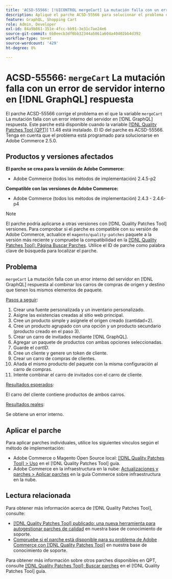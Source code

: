 ```yaml
---
title: 'ACSD-55566: [!UICONTROL mergeCart] La mutación falla con un error de servidor interno en [!DNL GraphQL] response'
description: Aplique el parche ACSD-55566 para solucionar el problema de Adobe Commerce donde la mutación mergeCart falla con un error interno del servidor en [!DNL GraphQL] respuesta al combinar los carros de compras de origen y destino que tienen los mismos elementos de paquete.
feature: GraphQL, Shopping Cart
role: Admin, Developer
exl-id: 84a9b861-351e-4fcc-bb91-3e31c7ae24e6
source-git-commit: 6b8eecb3df0bb32344a5861a604a40402bb4d392
workflow-type: tm+mt
source-wordcount: '429'
ht-degree: 0%

---
```


# ACSD-55566: `mergeCart` La mutación falla con un error de servidor interno en [!DNL GraphQL] respuesta

El parche ACSD-55566 corrige el problema en el que la variable `mergeCart` La mutación falla con un error interno del servidor en [!DNL GraphQL] respuesta. Este parche está disponible cuando la variable [[!DNL Quality Patches Tool (QPT)]](/help/announcements/adobe-commerce-announcements/magento-quality-patches-released-new-tool-to-self-serve-quality-patches.md) 1.1.48 está instalado. El ID del parche es ACSD-55566. Tenga en cuenta que el problema está programado para solucionarse en Adobe Commerce 2.5.0.

## Productos y versiones afectados

**El parche se crea para la versión de Adobe Commerce:**

* Adobe Commerce (todos los métodos de implementación) 2.4.5-p2

**Compatible con las versiones de Adobe Commerce:**

* Adobe Commerce (todos los métodos de implementación) 2.4.3 - 2.4.6-p4

>[!NOTE]
>
>El parche podría aplicarse a otras versiones con [!DNL Quality Patches Tool] versiones. Para comprobar si el parche es compatible con su versión de Adobe Commerce, actualice el `magento/quality-patches` paquete a la versión más reciente y compruebe la compatibilidad en la [[!DNL Quality Patches Tool]: Página Buscar Parches](https://experienceleague.adobe.com/tools/commerce-quality-patches/index.html). Utilice el ID de parche como palabra clave de búsqueda para localizar el parche.

## Problema

`mergeCart` La mutación falla con un error interno del servidor en [!DNL GraphQL] respuesta al combinar los carros de compras de origen y destino que tienen los mismos elementos de paquete.

<u>Pasos a seguir</u>:

1. Crear una fuente personalizada y un inventario personalizado.
1. Asigne las existencias creadas al sitio web principal.
1. Cree un producto simple y asígnele el origen creado (cantidad=2).
1. Cree un producto agrupado con una opción y un producto secundario (producto creado en el paso 3).
1. Crear un carro de invitados mediante [!DNL GraphQL].
1. Agregar un paquete de productos con ambas opciones seleccionadas.
1. Guarde el *cartID*.
1. Cree un cliente y genere un token de cliente.
1. Crear un carro de compras de clientes.
1. Añada el mismo producto del paquete con la misma configuración al carro de compras.
1. Intente combinar el carro de invitados con el carro de cliente.

<u>Resultados esperados</u>:

El carro del cliente contiene productos de ambos carros.

<u>Resultados reales</u>:

Se obtiene un error interno.

## Aplicar el parche

Para aplicar parches individuales, utilice los siguientes vínculos según el método de implementación:

* Adobe Commerce o Magento Open Source local: [[!DNL Quality Patches Tool] > Uso](https://experienceleague.adobe.com/docs/commerce-operations/tools/quality-patches-tool/usage.html) en el [!DNL Quality Patches Tool] guía.
* Adobe Commerce en la infraestructura en la nube: [Actualizaciones y parches > Aplicar parches](https://experienceleague.adobe.com/docs/commerce-cloud-service/user-guide/develop/upgrade/apply-patches.html) en la guía Commerce sobre infraestructura en la nube.

## Lectura relacionada

Para obtener más información acerca de [!DNL Quality Patches Tool], consulte:

* [[!DNL Quality Patches Tool] publicado: una nueva herramienta para autogestionar parches de calidad](/help/announcements/adobe-commerce-announcements/magento-quality-patches-released-new-tool-to-self-serve-quality-patches.md) en nuestra base de conocimiento de soporte.
* [Compruebe si el parche está disponible para su problema de Adobe Commerce con [!DNL Quality Patches Tool]](/help/support-tools/patches-available-in-qpt-tool/check-patch-for-magento-issue-with-magento-quality-patches.md) en nuestra base de conocimiento de soporte.

Para obtener más información sobre otros parches disponibles en QPT, consulte [[!DNL Quality Patches Tool]: Buscar parches](https://experienceleague.adobe.com/tools/commerce-quality-patches/index.html) en el [!DNL Quality Patches Tool] guía.

